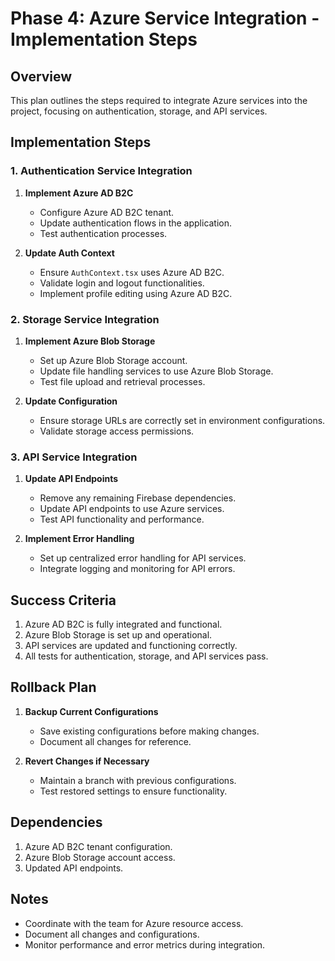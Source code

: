 # Phase 4: Azure Service Integration - Implementation Steps

## Overview
This plan outlines the steps required to integrate Azure services into the project, focusing on authentication, storage, and API services.

## Implementation Steps

### 1. Authentication Service Integration
1. **Implement Azure AD B2C**
   - Configure Azure AD B2C tenant.
   - Update authentication flows in the application.
   - Test authentication processes.

2. **Update Auth Context**
   - Ensure `AuthContext.tsx` uses Azure AD B2C.
   - Validate login and logout functionalities.
   - Implement profile editing using Azure AD B2C.

### 2. Storage Service Integration
1. **Implement Azure Blob Storage**
   - Set up Azure Blob Storage account.
   - Update file handling services to use Azure Blob Storage.
   - Test file upload and retrieval processes.

2. **Update Configuration**
   - Ensure storage URLs are correctly set in environment configurations.
   - Validate storage access permissions.

### 3. API Service Integration
1. **Update API Endpoints**
   - Remove any remaining Firebase dependencies.
   - Update API endpoints to use Azure services.
   - Test API functionality and performance.

2. **Implement Error Handling**
   - Set up centralized error handling for API services.
   - Integrate logging and monitoring for API errors.

## Success Criteria
1. Azure AD B2C is fully integrated and functional.
2. Azure Blob Storage is set up and operational.
3. API services are updated and functioning correctly.
4. All tests for authentication, storage, and API services pass.

## Rollback Plan
1. **Backup Current Configurations**
   - Save existing configurations before making changes.
   - Document all changes for reference.

2. **Revert Changes if Necessary**
   - Maintain a branch with previous configurations.
   - Test restored settings to ensure functionality.

## Dependencies
1. Azure AD B2C tenant configuration.
2. Azure Blob Storage account access.
3. Updated API endpoints.

## Notes
- Coordinate with the team for Azure resource access.
- Document all changes and configurations.
- Monitor performance and error metrics during integration. 